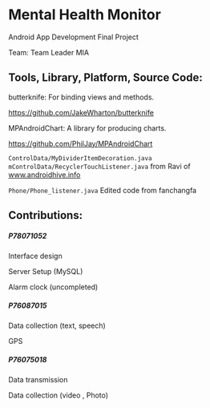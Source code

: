 Mental Health Monitor
===
Android App Development Final Project

Team: Team Leader MIA

Tools, Library, Platform, Source Code:
---

butterknife:
For binding views and methods.

https://github.com/JakeWharton/butterknife

MPAndroidChart:
A library for producing charts.

https://github.com/PhilJay/MPAndroidChart

`ControlData/MyDividerItemDecoration.java`
`mControlData/RecyclerTouchListener.java`
from Ravi of www.androidhive.info

`Phone/Phone_listener.java`
Edited code from fanchangfa


Contributions:
---
##### P78071052
Interface design

Server Setup (MySQL)

Alarm clock (uncompleted)

##### P76087015
Data collection (text, speech)

GPS

##### P76075018
Data transmission

Data collection (video , Photo)

